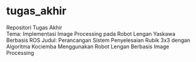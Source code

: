 # tugas_akhir
Repositori Tugas Akhir  
Tema: Implementasi Image Processing pada Robot Lengan Yaskawa Berbasis ROS
Judul: Perancangan Sistem Penyelesaian Rubik 3x3 dengan Algoritma Kociemba Menggunakan Robot Lengan Berbasis Image Processing
